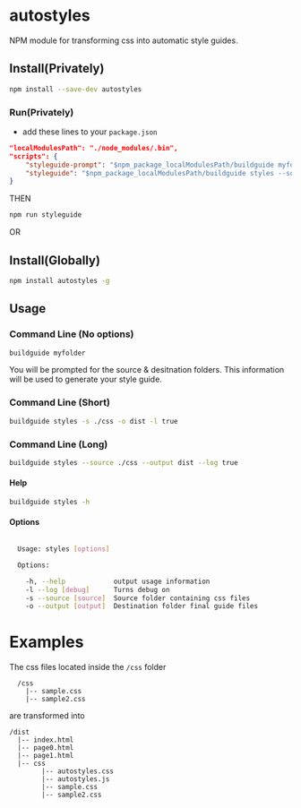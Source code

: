 # autostyles
NPM module for transforming css into automatic style guides.

## Install(Privately)

```bash
npm install --save-dev autostyles
```
### Run(Privately)
 * add these lines to your `package.json`
```json
"localModulesPath": "./node_modules/.bin",
"scripts": {
    "styleguide-prompt": "$npm_package_localModulesPath/buildguide myfolder --log true",
    "styleguide": "$npm_package_localModulesPath/buildguide styles --source ./css --output dist --log true"
}
```
THEN

```bash
npm run styleguide
```

OR

## Install(Globally)
```bash
npm install autostyles -g
```

## Usage
### Command Line (No options)
```bash
buildguide myfolder
```
You will be prompted for the source & desitnation folders. This information will be used to generate your style guide.

### Command Line (Short)
```bash
buildguide styles -s ./css -o dist -l true
```
### Command Line (Long)
```bash
buildguide styles --source ./css --output dist --log true
```

#### Help
```bash
buildguide styles -h
```

#### Options
```bash

  Usage: styles [options]

  Options:

    -h, --help            output usage information
    -l --log [debug]      Turns debug on
    -s --source [source]  Source folder containing css files
    -o --output [output]  Destination folder final guide files

```
# Examples
The css files located inside the `/css` folder

```
  /css
    |-- sample.css
    |-- sample2.css
```

are transformed into
```
/dist
  |-- index.html
  |-- page0.html
  |-- page1.html
  |-- css
        |-- autostyles.css
        |-- autostyles.js
        |-- sample.css
        |-- sample2.css
```  
